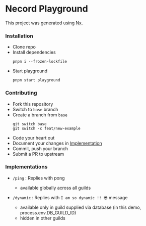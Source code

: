 # Necord Playground

This project was generated using [Nx](https://nx.dev).

### Installation

- Clone repo
- Install dependencies
  ```shell
  pnpm i --frozen-lockfile
  ```
- Start playground
  ```shell
  pnpm start playground
  ```

### Contributing

- Fork this repository
- Switch to `base` branch
- Create a branch from `base`
  ```shell
  git switch base
  git switch -c feat/new-example
  ```
- Code your heart out
- Document your changes in [Implementation](#Implementations)
- Commit, push your branch
- Submit a PR to upstream

### Implementations

- `/ping` : Replies with pong

  - available globally across all guilds

- `/dynamic` : Replies with `I am so dynamic !! 😎` message
  - available only in guild supplied via database (in this demo, process.env.DB_GUILD_ID)
  - hidden in other guilds
